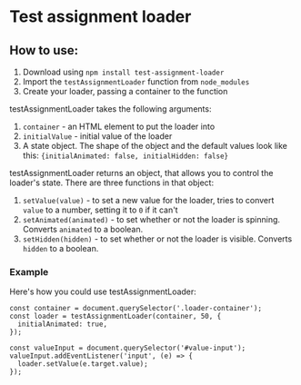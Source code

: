 # Test assignment loader

## How to use:

1. Download using `npm install test-assignment-loader`
2. Import the `testAssignmentLoader` function from `node_modules`
3. Create your loader, passing a container to the function

testAssignmentLoader takes the following arguments:

1. `container` - an HTML element to put the loader into
2. `initialValue` - initial value of the loader
3. A state object. The shape of the object and the default values look like this: `{initialAnimated: false, initialHidden: false}`

testAssignmentLoader returns an object, that allows you to control the loader's state. There are three functions in that object:

1. `setValue(value)` - to set a new value for the loader, tries to convert `value` to a number, setting it to `0` if it can't
2. `setAnimated(animated)` - to set whether or not the loader is spinning. Converts `animated` to a boolean.
3. `setHidden(hidden)` - to set whether or not the loader is visible. Converts `hidden` to a boolean.

### Example

Here's how you could use testAssignmentLoader:

```
const container = document.querySelector('.loader-container');
const loader = testAssignmentLoader(container, 50, {
  initialAnimated: true,
});

const valueInput = document.querySelector('#value-input');
valueInput.addEventListener('input', (e) => {
  loader.setValue(e.target.value);
});
```
